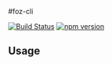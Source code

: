 #foz-cli

[![Build Status][travis-image]][travis-url]
[![npm version][npm-image]][npm-url]

## Usage

[travis-image]: https://travis-ci.org/derekchuank/foz-cli.svg?branch=master 
[travis-url]: https://travis-ci.org/derekchuank/foz-cli 
[npm-image]: https://badge.fury.io/js/foz-cli.svg
[npm-url]: http://badge.fury.io/js/foz-cli
